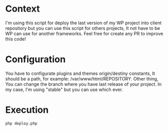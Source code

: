 # Context

I'm using this script for deploy the last version of my WP project into client repository but you can use this script for others projects, It not have to be WP can use for another frameworks. Feel free for create any PR to improve this code! 

# Configuration

You have to configurate plugins and themes origin/destiny constants, It should be a path, for example: /var/www/html/REPOSITORY. 
Other thing, You can change the branch where you have last release of your project. In my case, I'm using "stable" but you can use which ever.

# Execution

```
php deploy.php
```
